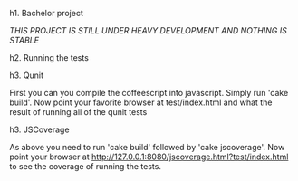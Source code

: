 h1. Bachelor project

*THIS PROJECT IS STILL UNDER HEAVY DEVELOPMENT AND NOTHING IS STABLE*

h2. Running the tests

h3. Qunit

First you can you compile the coffeescript into javascript. Simply run 'cake build'. Now point your favorite browser at test/index.html and
what the result of running all of the qunit tests

h3. JSCoverage 

As above you need to run 'cake build' followed by 'cake jscoverage'. Now point your browser at http://127.0.0.1:8080/jscoverage.html?test/index.html to see the coverage of running the tests. 